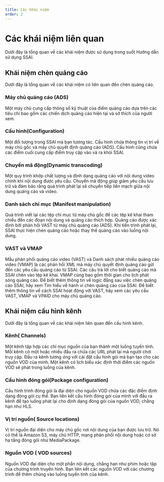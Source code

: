 ```yaml
---
title: Các khái niệm
order: 2
---
```

# Các khái niệm liên quan
Dưới đây là tổng quan về các khái niệm được sử dụng trong suốt Hướng dẫn sử dụng SSAI.
## Khái niệm chèn quảng cáo
Dưới đây là tổng quan về các khái niệm có liên quan đến chèn quảng cáo.

### Máy chủ quảng cáo (ADS)
Một máy chủ cung cấp thông số kỹ thuật của điểm quảng cáo dựa trên các tiêu chí bao gồm các chiến dịch quảng cáo hiện tại và sở thích của người xem.

### Cấu hình(Configuration)
Một đối tượng trong SSAI mà bạn tương tác. Cấu hình chứa thông tin vị trí về máy chủ gốc và máy chủ quyết định quảng cáo (ADS). Cấu hình cũng chứa các điểm cuối cung cấp điểm truy cập vào và ra khỏi SSAI.

### Chuyển mã động(Dynamic transcoding)
Một quy trình khớp chất lượng và định dạng quảng cáo với nội dung video chính khi nội dung được yêu cầu. Chuyển mã động giúp giảm yêu cầu lưu trữ và đảm bảo rằng quá trình phát lại sẽ chuyển tiếp liền mạch giữa nội dung quảng cáo và video.

### Danh sách chỉ mục (Manifest manipulation)
Quá trình viết lại các tệp chỉ mục từ máy chủ gốc để các tệp kê khai tham chiếu đến các đoạn nội dung và quảng cáo thích hợp. Quảng cáo được xác định bởi phản hồi VAST từ máy chủ quảng cáo (ADS). Khi tiến trình phát lại, SSAI thực hiện chèn quảng cáo hoặc thay thế quảng cáo vào luồng nội dung.

### VAST và VMAP
Mẫu phân phối quảng cáo video (VAST) và Danh sách phát nhiều quảng cáo video (VMAP) là các phản hồi XML mà máy chủ quyết định quảng cáo gửi đến các yêu cầu quảng cáo từ SSAI. Các câu trả lời cho biết quảng cáo mà SSAI chèn vào tệp kê khai. VMAP cũng bao gồm thời gian cho lịch phát sóng quảng cáo. Để biết thêm thông tin về logic đằng sau việc chèn quảng cáo SSAI, hãy xem Tìm hiểu về hành vi chèn quảng cáo của SSAI. Để biết thêm thông tin về cách SSAI hoạt động với VAST, hãy xem các yêu cầu VAST, VMAP và VPAID cho máy chủ quảng cáo.
## Khái niệm cấu hình kênh
Dưới đây là tổng quan về các khái niệm liên quan đến cấu hình kênh.

### Kênh( Channels)
Một kênh tập hợp các chỉ mục nguồn của bạn thành một luồng tuyến tính. Mỗi kênh có một hoặc nhiều đầu ra chứa các URL phát lại mà người chơi truy cập. Đầu ra kênh tương ứng với cài đặt cấu hình gói mà bạn tạo cho các nguồn VOD của mình. Một kênh có lịch biểu xác định thời điểm các nguồn VOD sẽ phát trong luồng của kênh.

### Cấu hình đóng gói(Package configuration)
Cấu hình trình đóng gói là đại diện cho nguồn VOD chứa các đặc điểm định dạng đóng gói cụ thể. Bạn liên kết cấu hình đóng gói của mình với đầu ra kênh để tạo luồng phát lại cho định dạng đóng gói của nguồn VOD, chẳng hạn như HLS.


### Vị trí nguồn( Source locations)
Vị trí nguồn đại diện cho máy chủ gốc nơi nội dung của bạn được lưu trữ. Nó có thể là Amazon S3, máy chủ HTTP, mạng phân phối nội dung hoặc cơ sở hạ tầng đóng gói như MediaPackage.

### Nguồn VOD ( VOD sources)
Nguồn VOD đại diện cho một phần nội dung, chẳng hạn như phim hoặc tập của chương trình truyền hình. Bạn liên kết các nguồn VOD với các chương trình để thêm chúng vào luồng tuyến tính của kênh.